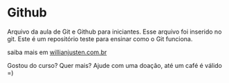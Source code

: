 # Github

Arquivo da aula de Git e Github para iniciantes.
Esse arquivo foi inserido no git.
Este é um repositório teste para ensinar como o Git funciona.

saiba mais em [willianjusten.com.br](http://willianjusten.com.br)

Gostou do curso? Quer mais? Ajude com uma doação, até um café é válido =)